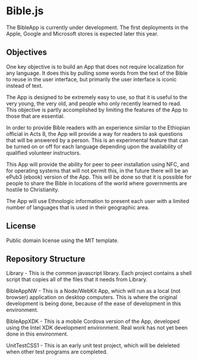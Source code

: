 # Bible.js
The BibleApp is currently under development.  The first deployments in the Apple, Google and Microsoft stores is expected later this year.

Objectives
----------

One key objective is to build an App that does not require localization for any language.  It does this by pulling some words from the text of the Bible to reuse in the user interface, but primarily the user interface is iconic instead of text.

The App is designed to be extremely easy to use, so that it is useful to the very young, the very old, and people who only recently learned to read.  This objective is partly accomplished by limiting the features of the App to those that are essential.

In order to provide Bible readers with an experience similar to the Ethiopian official in Acts 8, the App will provide a way for readers to ask questions that will be answered by a person.  This is an experimental feature that can be turned on or off for each language depending upon the availability of qualified volunteer instructors.

This App will provide the ability for peer to peer installation using NFC, and for operating systems that will not permit this, in the future there will be an ePub3 (ebook) version of the App.  This will be done so that it is possible for people to share the Bible in locations of the world where governments are hostile to Christianity.

The App will use Ethnologic information to present each user with a limited number of languages that is used in their geographic area.

License
-------

Public domain license using the MIT template.

Repository Structure
--------------------

Library - This is the common javascript library.  Each project contains a shell script that copies all of the files that it needs from Library.

BibleAppNW - This is a Node/WebKit App, which will run as a local (not browser) application on desktop computers.  This is where the original development is being done, because of the ease of development in this environment.

BibleAppXDK - This is a mobile Cordova version of the App, developed using the Intel XDK development environment.  Real work has not yet been done in this environment.

UnitTestCSS1 - This is an early unit test project, which will be deleleted when other test programs are completed.

